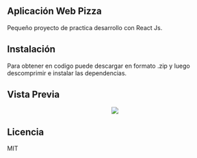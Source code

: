## Aplicación Web Pizza

Pequeño proyecto de practica desarrollo con React Js.

## Instalación

Para obtener en codigo puede descargar en formato .zip y luego descomprimir e instalar las dependencias.

## Vista Previa

<p align="center"><img src="https://lh3.googleusercontent.com/pw/AM-JKLW9isDqpRYOxI83Z4xOU0v3JfZ3PC9ElUHDXUl3icsuM7vcnXuAyzavJ9tT813keipTAG-HsjdrrFgAGoiWcivl52rd9KS-xKp__tHDMFye6Tq2pf_pwH_kpdis9fnyYKqN-pT0tn-brfjGSvA2JPz0=w1252-h939-no?authuser=0"></p>

## Licencia

MIT
